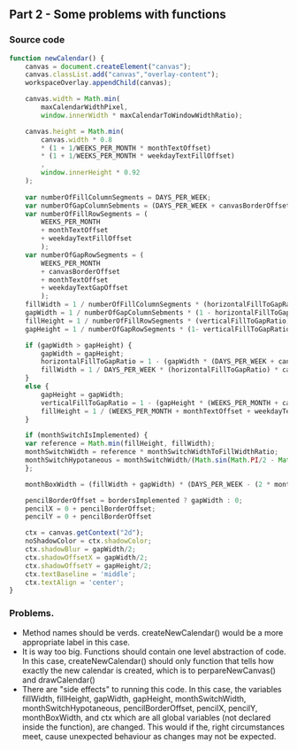 
## Part 2 - Some problems with functions

### Source code

```javascript
function newCalendar() {
    canvas = document.createElement("canvas");
    canvas.classList.add("canvas","overlay-content");
    workspaceOverlay.appendChild(canvas);

    canvas.width = Math.min(
        maxCalendarWidthPixel,
        window.innerWidth * maxCalendarToWindowWidthRatio);

    canvas.height = Math.min(
        canvas.width * 0.8
        * (1 + 1/WEEKS_PER_MONTH * monthTextOffset)
        * (1 + 1/WEEKS_PER_MONTH * weekdayTextFillOffset)
        ,
        window.innerHeight * 0.92
    );
    
    var numberOfFillColumnSegments = DAYS_PER_WEEK;
    var numberOfGapColumnSebments = (DAYS_PER_WEEK + canvasBorderOffset);
    var numberOfFillRowSegments = (
        WEEKS_PER_MONTH
        + monthTextOffset
        + weekdayTextFillOffset
        );
    var numberOfGapRowSegments = (
        WEEKS_PER_MONTH
        + canvasBorderOffset 
        + monthTextOffset 
        + weekdayTextGapOffset
        );
    fillWidth = 1 / numberOfFillColumnSegments * (horizontalFillToGapRatio) * canvas.width;
    gapWidth = 1 / numberOfGapColumnSebments * (1 - horizontalFillToGapRatio) * canvas.width;
    fillHeight = 1 / numberOfFillRowSegments * (verticalFillToGapRatio) * canvas.height;
    gapHeight = 1 / numberOfGapRowSegments * (1- verticalFillToGapRatio) * canvas.height;

    if (gapWidth > gapHeight) {
        gapWidth = gapHeight;
        horizontalFillToGapRatio = 1 - (gapWidth * (DAYS_PER_WEEK + canvasBorderOffset) / canvas.width);
        fillWidth = 1 / DAYS_PER_WEEK * (horizontalFillToGapRatio) * canvas.width;
    }
    else {
        gapHeight = gapWidth;
        verticalFillToGapRatio = 1 - (gapHeight * (WEEKS_PER_MONTH + canvasBorderOffset + monthTextOffset + weekdayTextGapOffset) / canvas.height);
        fillHeight = 1 / (WEEKS_PER_MONTH + monthTextOffset + weekdayTextGapOffset) * (verticalFillToGapRatio) * canvas.height;
    }    

    if (monthSwitchIsImplemented) {
    var reference = Math.min(fillHeight, fillWidth);
    monthSwitchWidth = reference * monthSwitchWidthToFillWidthRatio;
    monthSwitchHypotaneous = monthSwitchWidth/(Math.sin(Math.PI/2 - Math.atan((fillHeight-monthSwitchWidth)/fillWidth)));
    };

    monthBoxWidth = (fillWidth + gapWidth) * (DAYS_PER_WEEK - (2 * monthSwitchOffset)) - gapWidth;

    pencilBorderOffset = bordersImplemented ? gapWidth : 0;
    pencilX = 0 + pencilBorderOffset;
    pencilY = 0 + pencilBorderOffset

    ctx = canvas.getContext("2d");
    noShadowColor = ctx.shadowColor;
    ctx.shadowBlur = gapWidth/2;
    ctx.shadowOffsetX = gapWidth/2;
    ctx.shadowOffsetY = gapHeight/2;
    ctx.textBaseline = 'middle';
    ctx.textAlign = 'center';
}
```

### Problems.
- Method names should be verds.
createNewCalendar() would be a more appropriate label in this case.
- It is way too big.
Functions should contain one level abstraction of code. In this case, createNewCalendar() should only function that tells how exactly the new calendar is created, which is to perpareNewCanvas() and drawCalendar()
- There are "side effects" to running this code.
In this case, the variables fillWidth, fillHeight, gapWidth, gapHeight, monthSwitchWidth, monthSwitchHypotaneous, pencilBorderOffset, pencilX, pencilY, monthBoxWidth, and ctx which are all global variables (not declared inside the function), are changed. This would if the, right circumstances meet, cause unexpected behaviour as changes may not be expected.
